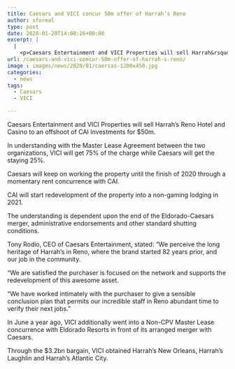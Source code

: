 ```yaml
---
title: Caesars and VICI concur 50m offer of Harrah’s Reno
author: xforeal 
type: post
date: 2020-01-20T14:00:26+00:00
excerpt: |
  |
    <p>Caesars Entertainment and VICI Properties will sell Harrah&rsquo;s Reno Hotel and Casino to an offshoot of CAI Investments for $50m </p>
url: /caesars-and-vici-concur-50m-offer-of-harrah-s-reno/
image : images/news/2020/01/caersas-1200x450.jpg
categories:
  - news
tags:
  - Caesars
  - VICI

---
```

Caesars Entertainment and VICI Properties will sell Harrah’s Reno Hotel and Casino to an offshoot of CAI Investments for $50m.

In understanding with the Master Lease Agreement between the two organizations, VICI will get 75% of the charge while Caesars will get the staying 25%.

Caesars will keep on working the property until the finish of 2020 through a momentary rent concurrence with CAI.

CAI will start redevelopment of the property into a non-gaming lodging in 2021.

The understanding is dependent upon the end of the Eldorado-Caesars merger, administrative endorsements and other standard shutting conditions.

Tony Rodio, CEO of Caesars Entertainment, stated: “We perceive the long heritage of Harrah’s in Reno, where the brand started 82 years prior, and our job in the community.

“We are satisfied the purchaser is focused on the network and supports the redevelopment of this awesome asset.

“We have worked intimately with the purchaser to give a sensible conclusion plan that permits our incredible staff in Reno abundant time to verify their next jobs.”

In June a year ago, VICI additionally went into a Non-CPV Master Lease concurrence with Eldorado Resorts in front of its arranged merger with Caesars.

Through the $3.2bn bargain, VICI obtained Harrah’s New Orleans, Harrah’s Laughlin and Harrah’s Atlantic City.